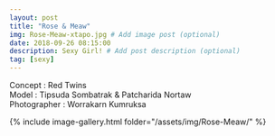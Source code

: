 ```yaml
---
layout: post
title: "Rose & Meaw"
img: Rose-Meaw-xtapo.jpg # Add image post (optional)
date: 2018-09-26 08:15:00
description: Sexy Girl! # Add post description (optional)
tag: [sexy]
---
```

Concept : Red Twins  
Model : Tipsuda Sombatrak & Patcharida Nortaw  
Photographer : Worrakarn Kumruksa       


{% include image-gallery.html folder="/assets/img/Rose-Meaw/" %}

